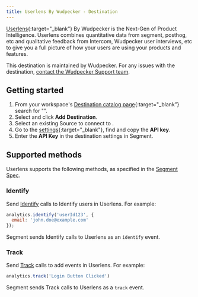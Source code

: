 ```yaml
---
title: Userlens By Wudpecker - Destination
---
```



[Userlens](https://wudpecker.io/?utm_source=segmentio&utm_medium=docs&utm_campaign=partners){:target="_blank”} By Wudpecker is the Next-Gen of Product Intelligence. Userlens combines quantitative data from segment, posthog, etc and qualitative feedback from Intercom, Wudpecker user interviews, etc to give you a full picture of how your users are using your products and features.

This destination is maintained by Wudpecker. For any issues with the destination, [contact the Wudpecker Support team](mailto:ankur@wudpecker.io).


## Getting started


1. From your workspace's [Destination catalog page](https://app.segment.com/goto-my-workspace/destinations/catalog){:target="_blank”} search for "<Userlens>".
2. Select <Userlens> and click **Add Destination**.
3. Select an existing Source to connect to <Userlens>.
4. Go to the [<Userlens> settings](https://userlens.wudpecker.io/settings/integrations){:target="_blank"}, find and copy the **API key**.
5. Enter the **API Key** in the <Userlens> destination settings in Segment.


## Supported methods

Userlens supports the following methods, as specified in the [Segment Spec](/docs/connections/spec).


### Identify

Send [Identify](/docs/connections/spec/identify) calls to Identify users in Userlens. For example:

```js
analytics.identify('userId123', {
  email: 'john.doe@example.com'
});
```

Segment sends Identify calls to Userlens as an `identify` event.


### Track

Send [Track](/docs/connections/spec/track) calls to add events in Userlens. For example:

```js
analytics.track('Login Button Clicked')
```

Segment sends Track calls to Userlens as a `track` event.
